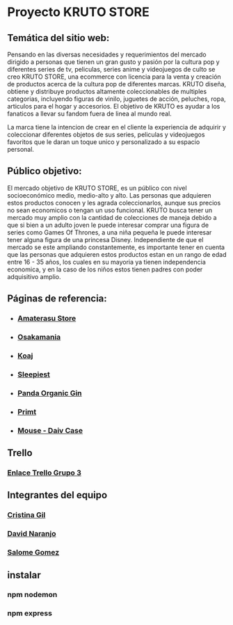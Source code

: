 # Proyecto KRUTO STORE

## Temática del sitio web: 
Pensando en las diversas necesidades y requerimientos del mercado dirigido a personas que tienen un gran gusto y pasión por la cultura pop y diferentes series de tv, peliculas, series anime y videojuegos de culto se creo KRUTO STORE, una ecommerce con licencia para la venta y creación de productos acerca de la cultura pop de diferentes marcas. KRUTO diseña, obtiene y distribuye productos altamente coleccionables de multiples categorias, incluyendo figuras de vinilo, juguetes de acción, peluches, ropa, articulos para el hogar y accesorios. El objetivo de KRUTO es ayudar a los fanaticos a llevar su fandom fuera de linea al mundo real. 

La marca tiene la intencion de crear en el cliente la experiencia de adquirir y coleccionar diferentes objetos de sus series, peliculas y videojuegos favoritos que le daran un toque unico y personalizado a su espacio personal. 


## Público objetivo: 
El mercado objetivo de KRUTO STORE, es un público con nivel socioeconómico medio, medio-alto y alto. Las personas que adquieren estos productos conocen y les agrada coleccionarlos, aunque sus precios no sean economicos o tengan un uso funcional. KRUTO busca tener un mercado muy amplio con la cantidad de colecciones de maneja debido a que si bien a un adulto joven le puede interesar comprar una figura de series como Games Of Thrones, a una niña pequeña le puede interesar tener alguna figura de una princesa Disney. Independiente de que el mercado se este ampliando constantemente, es importante tener en cuenta que las personas que adquieren estos productos estan en un rango de edad entre 16 - 35 años, los cuales en su mayoria ya tienen independencia economica, y en la caso de los niños estos tienen padres con poder adquisitivo amplio.


## Páginas de referencia: 

* ### [Amaterasu Store](https://amaterasustore.co/) 
* ### [Osakamania](https://osakamania.jp/)
* ### [Koaj](https://www.koaj.co)
* ### [Sleepiest](https://www.sleepiest.com)
* ### [Panda Organic Gin](https://www.panda-gin.com)
* ### [Primt](https://www.primt.es)
* ### [Mouse - Daiv Case](https://www.mouse-jp.co.jp/creator/ss/daiv/case_study/monark.html)


## Trello
### [Enlace Trello Grupo 3](https://trello.com/b/LTlEPEHw)

## Integrantes del equipo
### [Cristina Gil](https://github.com/cris-gil)
### [David Naranjo](https://github.com/NamuraCode)
### [Salome Gomez](https://github.com/chalogmz)

## instalar
### npm nodemon
### npm express
